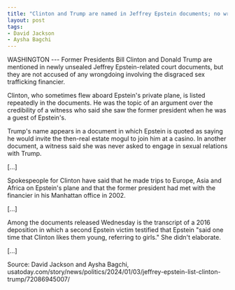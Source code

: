 ```yaml
---
title: "Clinton and Trump are named in Jeffrey Epstein documents; no wrongdoing alleged"
layout: post
tags:
- David Jackson
- Aysha Bagchi
---
```


WASHINGTON --- Former Presidents Bill Clinton and Donald Trump are mentioned in newly unsealed Jeffrey Epstein-related court documents, but they are not accused of any wrongdoing involving the disgraced sex trafficking financier.

Clinton, who sometimes flew aboard Epstein's private plane, is listed repeatedly in the documents. He was the topic of an argument over the credibility of a witness who said she saw the former president when he was a guest of Epstein's.

Trump's name appears in a document in which Epstein is quoted as saying he would invite the then-real estate mogul to join him at a casino. In another document, a witness said she was never asked to engage in sexual relations with Trump.

\[...\]

Spokespeople for Clinton have said that he made trips to Europe, Asia and Africa on Epstein's plane and that the former president had met with the financier in his Manhattan office in 2002.

\[...\]

Among the documents released Wednesday is the transcript of a 2016 deposition in which a second Epstein victim testified that Epstein "said one time that Clinton likes them young, referring to girls." She didn't elaborate.

\[...\]

Source: David Jackson and Aysha Bagchi, usatoday.com/story/news/politics/2024/01/03/jeffrey-epstein-list-clinton-trump/72086945007/
